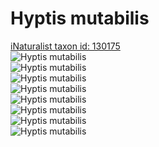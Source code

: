 
Hyptis mutabilis
================
  
[iNaturalist taxon id: 130175](https://www.inaturalist.org/taxa/130175)  
![Hyptis mutabilis](https://inaturalist-open-data.s3.amazonaws.com/photos/192327740/medium.jpg)  
![Hyptis mutabilis](https://inaturalist-open-data.s3.amazonaws.com/photos/192327793/medium.jpg)  
![Hyptis mutabilis](https://inaturalist-open-data.s3.amazonaws.com/photos/192327853/medium.jpg)  
![Hyptis mutabilis](https://inaturalist-open-data.s3.amazonaws.com/photos/192327888/medium.jpg)  
![Hyptis mutabilis](https://inaturalist-open-data.s3.amazonaws.com/photos/192327740/medium.jpg)  
![Hyptis mutabilis](https://inaturalist-open-data.s3.amazonaws.com/photos/192327793/medium.jpg)  
![Hyptis mutabilis](https://inaturalist-open-data.s3.amazonaws.com/photos/192327853/medium.jpg)  
![Hyptis mutabilis](https://inaturalist-open-data.s3.amazonaws.com/photos/192327888/medium.jpg)